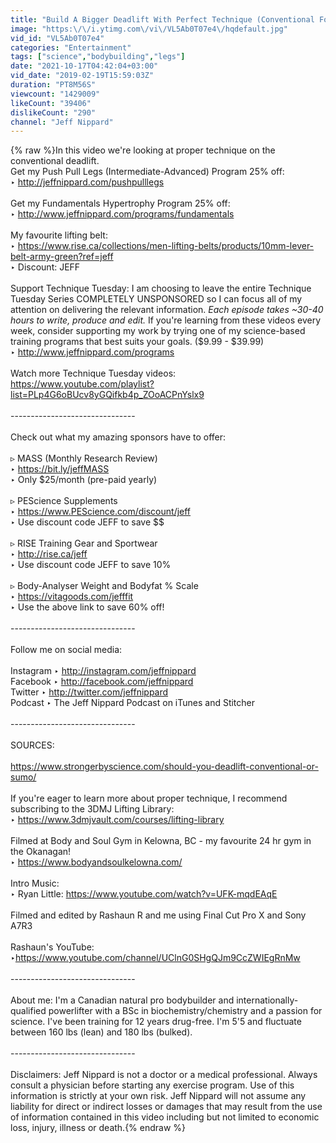```yaml
---
title: "Build A Bigger Deadlift With Perfect Technique (Conventional Form)"
image: "https:\/\/i.ytimg.com\/vi\/VL5Ab0T07e4\/hqdefault.jpg"
vid_id: "VL5Ab0T07e4"
categories: "Entertainment"
tags: ["science","bodybuilding","legs"]
date: "2021-10-17T04:42:04+03:00"
vid_date: "2019-02-19T15:59:03Z"
duration: "PT8M56S"
viewcount: "1429009"
likeCount: "39406"
dislikeCount: "290"
channel: "Jeff Nippard"
---
```

{% raw %}In this video we're looking at proper technique on the conventional deadlift.<br />Get my Push Pull Legs (Intermediate-Advanced) Program 25% off:<br />‣ <a rel="nofollow" target="blank" href="http://jeffnippard.com/pushpulllegs">http://jeffnippard.com/pushpulllegs</a><br /><br />Get my Fundamentals Hypertrophy Program 25% off:<br />‣ <a rel="nofollow" target="blank" href="http://www.jeffnippard.com/programs/fundamentals">http://www.jeffnippard.com/programs/fundamentals</a><br /><br />My favourite lifting belt:<br />‣ <a rel="nofollow" target="blank" href="https://www.rise.ca/collections/men-lifting-belts/products/10mm-lever-belt-army-green?ref=jeff">https://www.rise.ca/collections/men-lifting-belts/products/10mm-lever-belt-army-green?ref=jeff</a><br />‣ Discount: JEFF<br /><br />Support Technique Tuesday: I am choosing to leave the entire Technique Tuesday Series COMPLETELY UNSPONSORED so I can focus all of my attention on delivering the relevant information. *Each episode takes ~30-40 hours to write, produce and edit.* If you're learning from these videos every week, consider supporting my work by trying one of my science-based training programs that best suits your goals. ($9.99 - $39.99)<br />‣ <a rel="nofollow" target="blank" href="http://www.jeffnippard.com/programs">http://www.jeffnippard.com/programs</a><br /><br />Watch more Technique Tuesday videos:<br /><a rel="nofollow" target="blank" href="https://www.youtube.com/playlist?list=PLp4G6oBUcv8yGQifkb4p_ZOoACPnYslx9">https://www.youtube.com/playlist?list=PLp4G6oBUcv8yGQifkb4p_ZOoACPnYslx9</a><br /><br />-------------------------------<br /><br />Check out what my amazing sponsors have to offer:<br /><br />▹ MASS (Monthly Research Review)<br />‣ <a rel="nofollow" target="blank" href="https://bit.ly/jeffMASS">https://bit.ly/jeffMASS</a><br />‣ Only $25/month (pre-paid yearly)<br /><br />▹ PEScience Supplements<br />‣ <a rel="nofollow" target="blank" href="https://www.PEScience.com/discount/jeff">https://www.PEScience.com/discount/jeff</a><br />‣ Use discount code JEFF to save $$<br /><br />▹ RISE Training Gear and Sportwear<br />‣ <a rel="nofollow" target="blank" href="http://rise.ca/jeff">http://rise.ca/jeff</a><br />‣ Use discount code JEFF to save 10%<br /><br />▹ Body-Analyser Weight and Bodyfat % Scale<br />‣ <a rel="nofollow" target="blank" href="https://vitagoods.com/jefffit">https://vitagoods.com/jefffit</a><br />‣ Use the above link to save 60% off! <br /><br />-------------------------------<br /><br />Follow me on social media:<br /><br />Instagram ‣ <a rel="nofollow" target="blank" href="http://instagram.com/jeffnippard">http://instagram.com/jeffnippard</a><br />Facebook ‣ <a rel="nofollow" target="blank" href="http://facebook.com/jeffnippard">http://facebook.com/jeffnippard</a><br />Twitter ‣ <a rel="nofollow" target="blank" href="http://twitter.com/jeffnippard">http://twitter.com/jeffnippard</a><br />Podcast ‣ The Jeff Nippard Podcast on iTunes and Stitcher<br /><br />-------------------------------<br /><br />SOURCES:<br /><br /><a rel="nofollow" target="blank" href="https://www.strongerbyscience.com/should-you-deadlift-conventional-or-sumo/">https://www.strongerbyscience.com/should-you-deadlift-conventional-or-sumo/</a><br /><br />If you're eager to learn more about proper technique, I recommend subscribing to the 3DMJ Lifting Library:<br />‣ <a rel="nofollow" target="blank" href="https://www.3dmjvault.com/courses/lifting-library">https://www.3dmjvault.com/courses/lifting-library</a><br /><br />Filmed at Body and Soul Gym in Kelowna, BC - my favourite 24 hr gym in the Okanagan!<br />‣ <a rel="nofollow" target="blank" href="https://www.bodyandsoulkelowna.com/">https://www.bodyandsoulkelowna.com/</a><br /><br />Intro Music: <br />‣ Ryan Little: <a rel="nofollow" target="blank" href="https://www.youtube.com/watch?v=UFK-mqdEAqE">https://www.youtube.com/watch?v=UFK-mqdEAqE</a><br /><br />Filmed and edited by Rashaun R and me using Final Cut Pro X and Sony A7R3<br /><br />Rashaun's YouTube:<br />‣<a rel="nofollow" target="blank" href="https://www.youtube.com/channel/UClnG0SHgQJm9CcZWIEgRnMw">https://www.youtube.com/channel/UClnG0SHgQJm9CcZWIEgRnMw</a><br /><br />-------------------------------<br /><br />About me: I'm a Canadian natural pro bodybuilder and internationally-qualified powerlifter with a BSc in biochemistry/chemistry and a passion for science. I've been training for 12 years drug-free. I'm 5'5 and fluctuate between 160 lbs (lean) and 180 lbs (bulked). <br /><br />-------------------------------<br /><br />Disclaimers: Jeff Nippard is not a doctor or a medical professional.  Always consult a physician before starting any exercise program. Use of this information is strictly at your own risk. Jeff Nippard will not assume any liability for direct or indirect losses or damages that may result from the use of information contained in this video including but not limited to economic loss, injury, illness or death.{% endraw %}
